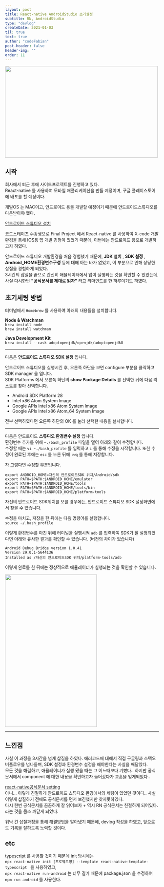 ```yaml
---
layout: post
title: React-native AndroidStudio 초기설정
subtitle: RN, AndroidStudio
type: "devlog"
createDate: 2021-01-03
til: true
text: true
author: "codeFabian"
post-header: false
header-img: ""
order: 11
---
```

 
<img src="https://user-images.githubusercontent.com/46562138/103461753-0a4fc380-4d64-11eb-84ca-16a11c51ba1a.png" width="500" height="300"/>  

## 시작   

회사에서 퇴근 후에 사이드프로젝트를 진행하고 있다.  
React-native 를 사용하여 모바일 애플리케이션을 만들 예정이며, 구글 플레이스토어에 배포를 할 예정이다. 

개발OS 는 MAC이고, 안드로이드 용을 개발할 예정이기 때문에 안드로이드스튜디오를 다운받아야 했다. 

[안드로이드 스튜디오 설치](https://developer.android.com/studio)  

코드스테이츠 수강생으로 Final Project 에서 React-native 를 사용하여 X-code 개발환경을 통해 IOS용 앱 개발 경험이 있었기 때문에, 이번에는 안드로이드 용으로 개발하고자 하였다.  
  

안드로이드 스튜디오 개발환경을 처음 경험했기 때문에, **JDK 설치** , **SDK 설정** , **Android_HOME환경변수구성** 등에 대해 아는 바가 없었고, 이 부분으로 인해 상당한 삽질을 경험하게 되었다.  
3시간의 삽질을 끝으로 간신히 애뮬레이터에서 앱이 실행되는 것을 확인할 수 있었는데, 사실 다시한번 **"공식문서를 제대로 읽자"** 라고 리마인드를 한 하루이기도 하였다.  


## 초기세팅 방법  
터미널에서 `Homebrew` 를 사용하여 아래의 내용들을 설치합니다.  

**Node & Watchman**  
<code>brew install node</code>  
<code>brew install watchman</code>  

**Java Development Kit**  
`brew install --cask adoptopenjdk/openjdk/adoptopenjdk8`  

---   

다음은 **안드로이드 스튜디오 SDK 설정** 입니다.  

안드로이드 스튜디오를 실행시킨 후, 오른쪽 하단을 보면 configure 부분을 클릭하고 SDK manager 을 엽니다.  
SDK Platforms 에서 오른쪽 하단의 **show Package Details** 를 선택한 뒤에 다음 리스트를 찾아 선택합니다.  
- Android SDK Platform 28
- Intel x86 Atom System Image
- Google APIs Intel x86 Atom System Image
- Google APIs Intel x86 Atom_64 System Image  

전부 선택하였다면 오른쪽 하단의 OK 를 눌러 선택한 내용을 설치합니다.  

---  

다음은 안드로이드 **스튜디오 환경변수 설정** 입니다.  
환경변수 추가를 위해 `~./bash_profile` 파일을 열어 아래와 같이 수정합니다.  
수정할 때는 `vi ~./bash_profile` 를 입력하고  `i` 를 통해 수정을 시작합니다.  또한 수정이 완료된 후에는 `esc` 를 누른 뒤에 `:wq` 를 통해 저장합니다.  

자 그렇다면 수정할 부분입니다.  

```
export ANDROID_HOME=자신의 안드로이드SDK 위치/Android/sdk 
export PATH=$PATH:$ANDROID_HOME/emulator  
export PATH=$PATH:$ANDROID_HOME/tools  
export PATH=$PATH:$ANDROID_HOME/tools/bin  
export PATH=$PATH:$ANDROID_HOME/platform-tools  
```

자신의 안드로이드 SDK위치를 모를 경우에는, 안드로이드 스튜디오 SDK 설정화면에서 찾을 수 있습니다.  

수정을 마치고, 저장을 한 뒤에는 다음 명령어를 실행합니다.  
`source ~/.bash_profile`  

이렇게 환경변수를 마친 뒤에 터미널을 실행시켜 `adb` 를 입력하여 SDK가 잘 설정되었다면 아래와 유사한 결과를 확인할 수 있습니다.  (버전의 차이가 있습니다)

```
Android Debug Bridge version 1.0.41  
Version 29.0.1-5644136  
Installed as /자신의 안드로이드SDK 위치/platform-tools/adb  
```

이렇게 완료를 한 뒤에는 정상적으로 에뮬레이터가 실행되는 것을 확인할 수 있습니다.  

<img src="https://user-images.githubusercontent.com/46562138/103463100-3ae82b00-4d6d-11eb-9ead-018abb489fb0.png" width="300" height="500"/>   

---  

## 느낀점  

사실 이 과정을 3시간을 넘게 삽질을 하였다. 에러코드에 대해서 직접 구글링과 스택오버플로우를 넘나들며, SDK 설정과 환경변수 설정을 해야한다는 사실을 깨달았다.  
모든 것을 해결하고, 애뮬레이터가 실행 됐을 때는 그 어느때보다 기뻤다.. 하지만 공식문서에서 component 에 대한 내용을 확인하고자 들어갔다가 교훈을 얻게되었다..  

[react-native공식문서 setting](https://reactnative.dev/docs/environment-setup)  
아니... 이렇게 친절하게 안드로이드 스튜디오 환경에서의 세팅이 있었던 것이다.. 사실 이렇게 삽질하기 전에도 공식문서를 먼저 보긴했지만 찾지못하였다.  
다시 한번 공식문서를 꼼꼼하게 잘 읽어보자 + 역시 RN 공식문서는 친절하게 되어있다. 라는 것을 몸소 깨닫게 되었다.  

워낙 긴 삽질과정을 통해 해결방법을 알아냈기 때문에, devlog 작성을 하였고, 앞으로도 기록을 잘하도록 노력할 것이다.  

## etc  

typescript 를 사용할 것이기 때문에 init 당시에는  
`npx react-native init [프로젝트명] --template react-native-template-typescript `  을 사용하였고,  
`npx react-native run-android` 는 너무 길기 때문에 package.json 을 수정하여 `npm run android` 를 사용한다.  


